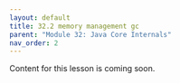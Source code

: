 ```yaml
---
layout: default
title: 32.2 memory management gc
parent: "Module 32: Java Core Internals"
nav_order: 2
---
```


Content for this lesson is coming soon.
